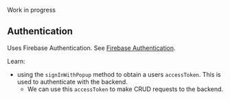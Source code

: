 Work in progress


## Authentication

Uses Firebase Authentication. See [Firebase Authentication](https://firebase.google.com/docs/auth/).

Learn:
- using the `signInWithPopup` method to obtain a users `accessToken`. This is used to authenticate with the backend.
  - We can use this `accessToken` to make CRUD requests to the backend.

